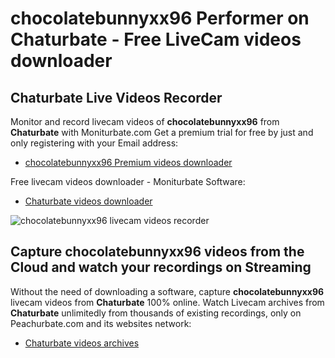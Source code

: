 # chocolatebunnyxx96 Performer on Chaturbate - Free LiveCam videos downloader

## Chaturbate Live Videos Recorder

Monitor and record livecam videos of **chocolatebunnyxx96** from **Chaturbate** with Moniturbate.com
Get a premium trial for free by just and only registering with your Email address:
* [chocolatebunnyxx96 Premium videos downloader](https://moniturbate.com/request-demo-licence-key.html)

Free livecam videos downloader - Moniturbate Software:
* [Chaturbate videos downloader](https://moniturbate.com/moniturbate-download-software.html)

![chocolatebunnyxx96 livecam videos recorder](https://peachurnet.com/templates/moniturbate-software.png)


## Capture chocolatebunnyxx96 videos from the Cloud and watch your recordings on Streaming

Without the need of downloading a software, capture **chocolatebunnyxx96** livecam videos from **Chaturbate** 100% online.
Watch Livecam archives from **Chaturbate** unlimitedly from thousands of existing recordings, only on Peachurbate.com and its websites network:
* [Chaturbate videos archives](https://peachurnet.com/)